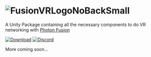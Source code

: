# ![FusionVRLogoNoBackSmall](https://github.com/fchb1239/FusionVR/assets/29258204/1456e64a-2dc9-495d-b813-dbbb6c33cd95)
A Unity Package containing all the necessary components to do VR networking with [Photon Fusion](https://photonengine.com)

[![Download](https://img.shields.io/badge/Download-blue.svg)](https://glosbe.com/en/en/SoonTM)
[![Discord](https://img.shields.io/badge/Discord-blue.svg)](https://discord.gg/rRvnU846Bf)

More coming soon...
